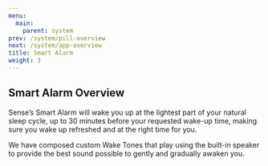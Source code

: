 ```yaml
---
menu:
  main:
    parent: system
prev: /system/pill-overview
next: /system/app-overview
title: Smart Alarm
weight: 3
---
```


## Smart Alarm Overview

Sense’s Smart Alarm will wake you up at the lightest part of your natural sleep cycle, up to 30 minutes before your requested wake-up time, making sure you wake up refreshed and at the right time for you. 


We have composed custom Wake Tones that play using the built-in speaker to provide the best sound possible to gently and gradually awaken you.

